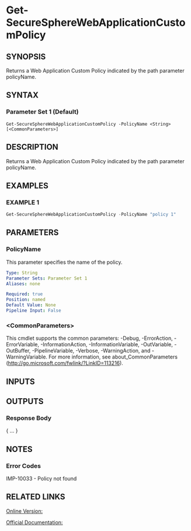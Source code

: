﻿# Get-SecureSphereWebApplicationCustomPolicy

## SYNOPSIS
Returns a Web Application Custom Policy indicated by the path parameter policyName.

## SYNTAX

### Parameter Set 1 (Default)
```
Get-SecureSphereWebApplicationCustomPolicy -PolicyName <String> [<CommonParameters>]
```

## DESCRIPTION
Returns a Web Application Custom Policy indicated by the path parameter policyName.

## EXAMPLES

### EXAMPLE 1

```powershell
Get-SecureSphereWebApplicationCustomPolicy -PolicyName "policy 1"
```

## PARAMETERS

### PolicyName
This parameter specifies the name of the policy.

```yaml
Type: String
Parameter Sets: Parameter Set 1
Aliases: none

Required: true
Position: named
Default Value: None
Pipeline Input: False
```

### \<CommonParameters\>
This cmdlet supports the common parameters: -Debug, -ErrorAction, -ErrorVariable, -InformationAction, -InformationVariable, -OutVariable, -OutBuffer, -PipelineVariable, -Verbose, -WarningAction, and -WarningVariable. For more information, see about_CommonParameters (http://go.microsoft.com/fwlink/?LinkID=113216).

## INPUTS

## OUTPUTS

### Response Body
{
...
}

## NOTES

### Error Codes
IMP-10033 - Policy not found

## RELATED LINKS

[Online Version:](https://github.com/akshinmustafayev/SecureSpherePS/tree/master/Documentation)

[Official Documentation:](https://docs.imperva.com/bundle/v13.6-api-reference-guide/page/61874.htm)



